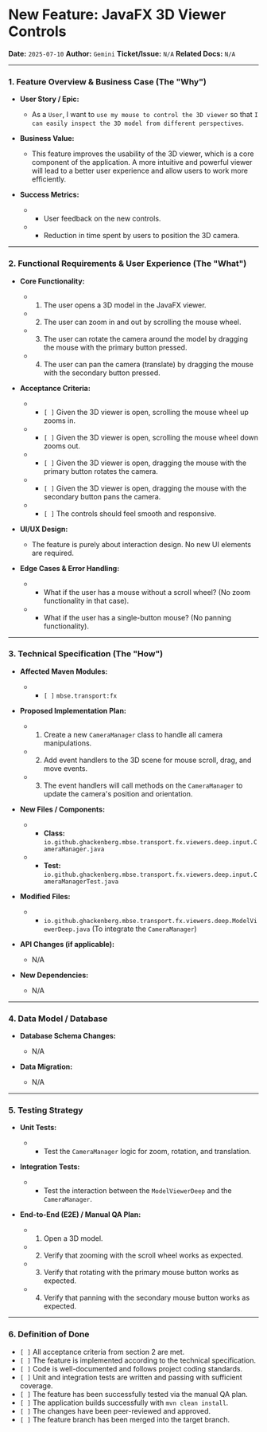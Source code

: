 # New Feature: JavaFX 3D Viewer Controls

**Date:** `2025-07-10`
**Author:** `Gemini`
**Ticket/Issue:** `N/A`
**Related Docs:** `N/A`

---

### 1. Feature Overview & Business Case (The "Why")

* **User Story / Epic:**
    * As a `User`, I want to `use my mouse to control the 3D viewer` so that `I can easily inspect the 3D model from different perspectives`.

* **Business Value:**
    * This feature improves the usability of the 3D viewer, which is a core component of the application. A more intuitive and powerful viewer will lead to a better user experience and allow users to work more efficiently.

* **Success Metrics:**
    * - User feedback on the new controls.
    * - Reduction in time spent by users to position the 3D camera.

---

### 2. Functional Requirements & User Experience (The "What")

* **Core Functionality:**
    * 1. The user opens a 3D model in the JavaFX viewer.
    * 2. The user can zoom in and out by scrolling the mouse wheel.
    * 3. The user can rotate the camera around the model by dragging the mouse with the primary button pressed.
    * 4. The user can pan the camera (translate) by dragging the mouse with the secondary button pressed.

* **Acceptance Criteria:**
    * - `[ ]` Given the 3D viewer is open, scrolling the mouse wheel up zooms in.
    * - `[ ]` Given the 3D viewer is open, scrolling the mouse wheel down zooms out.
    * - `[ ]` Given the 3D viewer is open, dragging the mouse with the primary button rotates the camera.
    * - `[ ]` Given the 3D viewer is open, dragging the mouse with the secondary button pans the camera.
    * - `[ ]` The controls should feel smooth and responsive.

* **UI/UX Design:**
    * The feature is purely about interaction design. No new UI elements are required.

* **Edge Cases & Error Handling:**
    * - What if the user has a mouse without a scroll wheel? (No zoom functionality in that case).
    * - What if the user has a single-button mouse? (No panning functionality).

---

### 3. Technical Specification (The "How")

* **Affected Maven Modules:**
    * - `[ ]` `mbse.transport:fx`

* **Proposed Implementation Plan:**
    * 1. Create a new `CameraManager` class to handle all camera manipulations.
    * 2. Add event handlers to the 3D scene for mouse scroll, drag, and move events.
    * 3. The event handlers will call methods on the `CameraManager` to update the camera's position and orientation.

* **New Files / Components:**
    * - **Class:** `io.github.ghackenberg.mbse.transport.fx.viewers.deep.input.CameraManager.java`
    * - **Test:** `io.github.ghackenberg.mbse.transport.fx.viewers.deep.input.CameraManagerTest.java`

* **Modified Files:**
    * - `io.github.ghackenberg.mbse.transport.fx.viewers.deep.ModelViewerDeep.java` (To integrate the `CameraManager`)

* **API Changes (if applicable):**
    * N/A

* **New Dependencies:**
    * N/A

---

### 4. Data Model / Database

* **Database Schema Changes:**
    * N/A

* **Data Migration:**
    * N/A

---

### 5. Testing Strategy

* **Unit Tests:**
    * - Test the `CameraManager` logic for zoom, rotation, and translation.

* **Integration Tests:**
    * - Test the interaction between the `ModelViewerDeep` and the `CameraManager`.

* **End-to-End (E2E) / Manual QA Plan:**
    * 1. Open a 3D model.
    * 2. Verify that zooming with the scroll wheel works as expected.
    * 3. Verify that rotating with the primary mouse button works as expected.
    * 4. Verify that panning with the secondary mouse button works as expected.

---

### 6. Definition of Done

* `[ ]` All acceptance criteria from section 2 are met.
* `[ ]` The feature is implemented according to the technical specification.
* `[ ]` Code is well-documented and follows project coding standards.
* `[ ]` Unit and integration tests are written and passing with sufficient coverage.
* `[ ]` The feature has been successfully tested via the manual QA plan.
* `[ ]` The application builds successfully with `mvn clean install`.
* `[ ]` The changes have been peer-reviewed and approved.
* `[ ]` The feature branch has been merged into the target branch.
